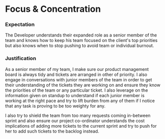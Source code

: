 # Focus & Concentration

### Expectation
The Developer understands their expanded role as a senior member of the team and knows how to keep his team focused on the client's top priorities but also knows when to stop pushing to avoid team or individual burnout.

### Justification
As a senior member of my team, I make sure our product management board is always tidy and tickets are arranged in other of priority. I also engage in conversations with junior members of the team in order to get their understanding of the tickets they are working on and ensure they know the priorities of the team or any particular ticket. I also leverage on the information given on standup to understand if each junior member is working at the right pace and try to lift burden from any of them if I notice that any task is proving to be too weighty for any.

I also try to shield the team from too many requests coming in-between sprint and also ensure our project co-ordinator understands the cost implications of adding more tickets to the current sprint and try to push for her to add such tickets to the backlog instead.